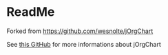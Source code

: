 # ReadMe

Forked from https://github.com/wesnolte/jOrgChart

See [this GitHub](https://github.com/wesnolte/jOrgChart) for more informations about jOrgChart